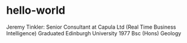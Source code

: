 # hello-world
Jeremy Tinkler: Senior Consultant at Capula Ltd (Real Time Business Intelligence)
Graduated Edinburgh University 1977 Bsc (Hons) Geology
